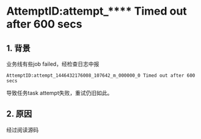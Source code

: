 # AttemptID:attempt_**** Timed out after 600 secs


## 1. 背景

业务线有些job failed，经检查日志中报

```shell
AttemptID:attempt_1446432176008_107642_m_000000_0 Timed out after 600 secs
```

导致任务task attempt失败，重试仍旧如此。

## 2. 原因

经过阅读源码


